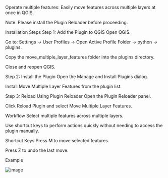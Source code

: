 Operate multiple features: Easily move features across multiple layers at once in QGIS.

Note: Please install the Plugin Reloader before proceeding.

Installation Steps
Step 1: Add the Plugin to QGIS
Open QGIS.

Go to: Settings → User Profiles → Open Active Profile Folder → python → plugins.

Copy the move_multiple_layer_features folder into the plugins directory.

Close and reopen QGIS.

Step 2: Install the Plugin
Open the Manage and Install Plugins dialog.

Install Move Multiple Layer Features from the plugin list.

Step 3: Reload Using Plugin Reloader
Open the Plugin Reloader panel.

Click Reload Plugin and select Move Multiple Layer Features.

Workflow
Select multiple features across multiple layers.

Use shortcut keys to perform actions quickly without needing to access the plugin manually.

Shortcut Keys
Press M to move selected features.

Press Z to undo the last move.

Example

![image](https://github.com/user-attachments/assets/cd317bba-4706-4173-bc9b-5c4e10bb7f22)

